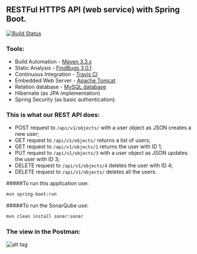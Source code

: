 ## RESTFul HTTPS API (web service) with Spring Boot.

[![Build Status](https://travis-ci.org/OKaluzny/Spring-Boot-RESTFul-Web-Services-CRUD.svg?branch=master)](https://travis-ci.org/OKaluzny/Spring-Boot-RESTFul-Web-Services-CRUD)

### Tools:

* Build Automation - [Maven 3.3.x](https://maven.apache.org/)
* Static Analysis - [FindBugs 3.0.1](http://findbugs.sourceforge.net/)
* Continuous Integration - [Travis CI](https://travis-ci.org)
* Embedded Web Server - [Apache Tomcat](http://tomcat.apache.org/)
* Relation database - [MySQL database](https://www.mysql.com/)
* Hibernate (as JPA implementation)
* Spring Security (as basic authentication).

### This is what our REST API does:

* POST request to `/api/v1/objects/` with a user object as JSON creates a new user;
* GET request to `/api/v1/objects/` returns a list of users;
* GET request to `/api/v1/objects/1` returns the user with ID 1;
* PUT request to `/api/v1/objects/3` with a user object as JSON updates the user with ID 3;
* DELETE request to `/api/v1/objects/4` deletes the user with ID 4;
* DELETE request to `/api/v1/objects/` deletes all the users.

#####To run this application use:

```bash
mvn spring-boot:run
  ```

#####To run the SonarQube use:

```bash
mvn clean install sonar:sonar
```

### The view in the Postman:

![alt tag](http://i.piccy.info/i9/6b24a9828fea6183c943f6aedbff1bb5/1479141242/61292/1085055/rest10.jpg)